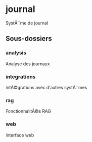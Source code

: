 # journal

SystÃ¨me de journal

## Sous-dossiers

### analysis

Analyse des journaux

### integrations

IntÃ©grations avec d'autres systÃ¨mes

### rag

FonctionnalitÃ©s RAG

### web

Interface web

